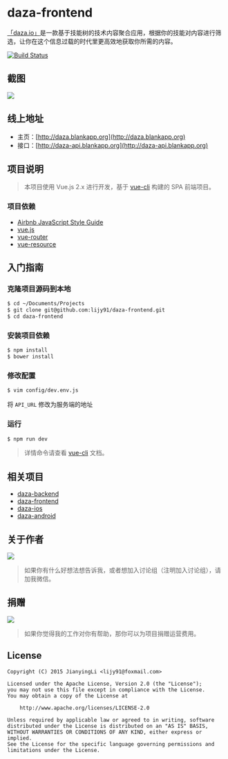 # daza-frontend

[「daza.io」](http://daza.blankapp.org)是一款基于技能树的技术内容聚合应用，根据你的技能对内容进行筛选，让你在这个信息过载的时代里更高效地获取你所需的内容。

[![Build Status](https://api.travis-ci.org/lijy91/daza-frontend.svg?branch=master)](https://travis-ci.org/lijy91/daza-frontend)

## 截图
![](https://oeolgl6y5.qnssl.com/article/BkS76m6rl/ryJuOmyUg.io%20-%20https___www.daza.io_.png?i0mageView2/2/w/800/h/800)

## 线上地址
- 主页：[http://daza.blankapp.org](http://daza.blankapp.org)
- 接口：[http://daza-api.blankapp.org](http://daza-api.blankapp.org)

## 项目说明
> 本项目使用 Vue.js 2.x 进行开发，基于 [vue-cli](https://github.com/vuejs/vue-cli) 构建的 SPA 前端项目。

### 项目依赖
- [Airbnb JavaScript Style Guide](https://github.com/airbnb/javascript)
- [vue.js](https://cn.vuejs.org/v2/guide/)
- [vue-router](https://router.vuejs.org/zh-cn/index.html)
- [vue-resource](https://github.com/pagekit/vue-resource)

## 入门指南

### 克隆项目源码到本地
``` bash
$ cd ~/Documents/Projects
$ git clone git@github.com:lijy91/daza-frontend.git
$ cd daza-frontend
```

### 安装项目依赖
``` bash
$ npm install
$ bower install
```

### 修改配置
``` bash
$ vim config/dev.env.js
```
将 `API_URL` 修改为服务端的地址

### 运行
``` bash
$ npm run dev
```

> 详情命令请查看 [vue-cli](https://github.com/vuejs/vue-cli) 文档。

## 相关项目
- [daza-backend](https://github.com/lijy91/daza-backend)
- [daza-frontend](https://github.com/lijy91/daza-frontend)
- [daza-ios](https://github.com/lijy91/daza-ios)
- [daza-android](https://github.com/lijy91/daza-android)

## 关于作者

![](https://oeolgl6y5.qnssl.com/topic/ByRafuLR/r1no_q9R.jpg?imageView2/2/w/200)

> 如果你有什么好想法想告诉我，或者想加入讨论组（注明加入讨论组），请加我微信。

## 捐赠

![](http://obryq3mj0.bkt.clouddn.com/topic/ByRafuLR/r1WH8F90.jpg?imageView2/2/w/200)

> 如果你觉得我的工作对你有帮助，那你可以为项目捐赠运营费用。

## License

    Copyright (C) 2015 JianyingLi <lijy91@foxmail.com>

    Licensed under the Apache License, Version 2.0 (the "License");
    you may not use this file except in compliance with the License.
    You may obtain a copy of the License at

        http://www.apache.org/licenses/LICENSE-2.0

    Unless required by applicable law or agreed to in writing, software
    distributed under the License is distributed on an "AS IS" BASIS,
    WITHOUT WARRANTIES OR CONDITIONS OF ANY KIND, either express or implied.
    See the License for the specific language governing permissions and
    limitations under the License.
